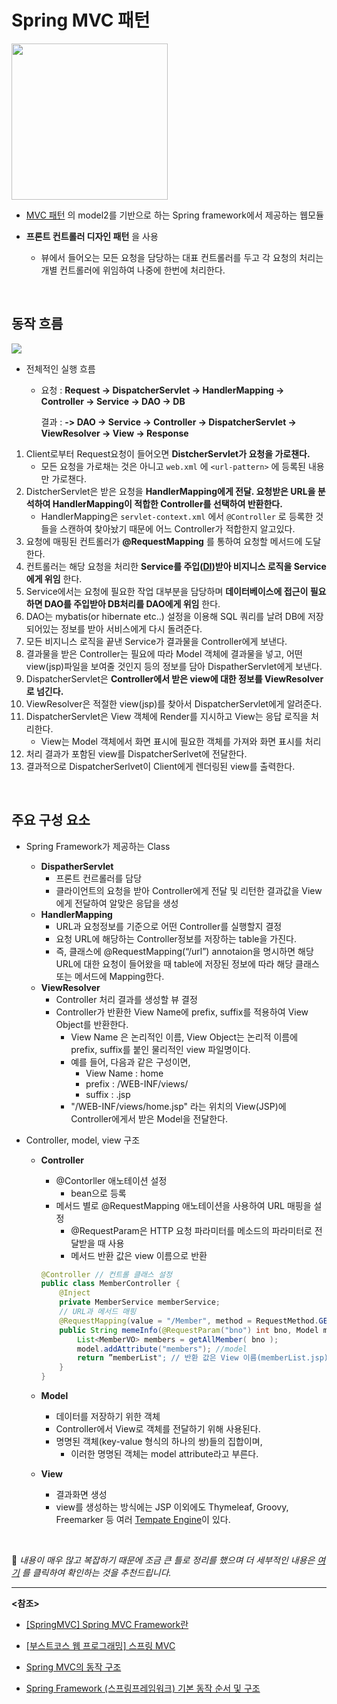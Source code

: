 # Spring MVC 패턴

<img src="https://img1.daumcdn.net/thumb/R1280x0/?scode=mtistory2&fname=https%3A%2F%2Fblog.kakaocdn.net%2Fdn%2FdJDooL%2FbtqBpP4NxVG%2Fi9C3OlKdgILgixFKny52EK%2Fimg.png" height=250>

- [MVC 패턴](./MVC%20Pattern.md) 의 model2를 기반으로 하는 Spring framework에서 제공하는 웹모듈
- **프론트 컨트롤러 디자인 패턴** 을 사용

  - 뷰에서 들어오는 모든 요청을 담당하는 대표 컨트롤러를 두고 각 요청의 처리는 개별 컨트롤러에 위임하여 나중에 한번에 처리한다.   


<br>

## 동작 흐름

<img src="https://t1.daumcdn.net/cfile/tistory/996CA6455B90B6CC4E">

- 전체적인 실행 흐름

  - 요청 : **Request -> DispatcherServlet -> HandlerMapping -> Controller -> Service -> DAO -> DB** 

    결과 : **-> DAO -> Service -> Controller -> DispatcherServlet -> ViewResolver -> View -> Response**

1. Client로부터 Request요청이 들어오면 **DistcherServlet가 요청을 가로챈다.**
   - 모든 요청을 가로채는 것은 아니고 `web.xml` 에 `<url-pattern>` 에 등록된 내용만 가로챈다.
2. DistcherServlet은 받은 요청을 **HandlerMapping에게 전달. 요청받은 URL을 분석하여 HandlerMapping이 적합한 Controller를 선택하여 반환한다.**
   - HandlerMapping은 `servlet-context.xml` 에서 `@Controller` 로 등록한 것들을 스캔하여 찾아놨기 때문에 어느 Controller가 적합한지 알고있다.
3. 요청에 매핑된 컨트롤러가 **@RequestMapping** 를 통하여 요청할 메서드에 도달한다.
4. 컨트롤러는 해당 요청을 처리한 **Service를 주입([DI](https://github.com/shinjeonghea/Inflearn-Spring/blob/main/DI.md))받아 비지니스 로직을 Service에게 위임** 한다.
5. Service에서는 요청에 필요한 작업 대부분을 담당하며 **데이터베이스에 접근이 필요하면 DAO를 주입받아 DB처리를 DAO에게 위임** 한다.
6. DAO는 mybatis(or hibernate etc..) 설정을 이용해 SQL 쿼리를 날려 DB에 저장되어있는 정보를 받아 서비스에게 다시 돌려준다.
7. 모든 비지니스 로직을 끝낸 Service가 결과물을 Controller에게 보낸다.
8. 결과물을 받은 Controller는 필요에 따라 Model 객체에 결과물을 넣고, 어떤 view(jsp)파일을 보여줄 것인지 등의 정보를 담아 DispatherServlet에게 보낸다.
9. DispatcherServlet은 **Controller에서 받은 view에 대한 정보를 ViewResolver로 넘긴다.**
10. ViewResolver은 적절한 view(jsp)를 찾아서 DispatcherServlet에게 알려준다.
11. DispatcherServlet은 View 객체에 Render를 지시하고 View는 응답 로직을 처리한다.
    - View는 Model 객체에서 화면 표시에 필요한 객체를 가져와 화면 표시를 처리
12. 처리 결과가 포함된 view를 DispatcherSerlvet에 전달한다.
13. 결과적으로 DispatcherSerlvet이 Client에게 렌더링된 view를 출력한다.

<br>

## 주요 구성 요소

- Spring Framework가 제공하는 Class

  - **DispatherServlet**
    - 프론트 컨르롤러를 담당
    - 클라이언트의 요청을 받아 Controller에게 전달 및 리턴한 결과값을 View에게 전달하여 알맞은 응답을 생성
  - **HandlerMapping**
    - URL과 요청정보를 기준으로 어떤 Controller를 실행할지 결정
    - 요청 URL에 해당하는 Controller정보를 저장하는 table을 가진다.
    - 즉, 클래스에 @RequestMapping(“/url”) annotaion을 명시하면 해당 URL에 대한 요청이 들어왔을 때 table에 저장된 정보에 따라 해당 클래스 또는 메서드에 Mapping한다.
  - **ViewResolver**
    - Controller 처리 결과를 생성할 뷰 결정
    - Controller가 반환한 View Name에 prefix, suffix를 적용하여 View Object를 반환한다.
      - View Name 은 논리적인 이름, View Object는 논리적 이름에 prefix, suffix를 붙인 물리적인 view 파일명이다.
      - 예를 들어, 다음과 같은 구성이면,
        - View Name : home
        - prefix : /WEB-INF/views/
        - suffix : .jsp
      - "/WEB-INF/views/home.jsp" 라는 위치의 View(JSP)에 Controller에게서 받은 Model을 전달한다.

- Controller, model, view 구조

  - **Controller**

    - @Contorller 애노테이션 설정
      - bean으로 등록
    - 메서드 별로 @RequestMapping 애노테이션을 사용하여 URL 매핑을 설정
      - @RequestParam은 HTTP 요청 파라미터를 메소드의 파라미터로 전달받을 때 사용
      - 메서드 반환 값은 view 이름으로 반환

    ~~~java
    @Controller // 컨트롤 클래스 설정
    public class MemberController {
    	@Inject 
    	private MemberService memberService;
    	// URL과 메서드 매핑
    	@RequestMapping(value = "/Member", method = RequestMethod.GET)
    	public String memeInfo(@RequestParam("bno") int bno, Model model) {
    		List<MemberVO> members = getAllMember( bno ); 
    		model.addAttribute("members"); //model
    		return ”memberList"; // 반환 값은 View 이름(memberList.jsp)
    	}
    }
    ~~~

  - **Model**

    - 데이터를 저장하기 위한 객체
    - Controller에서 View로 객체를 전달하기 위해 사용된다.
    - 명명된 객체(key-value 형식의 하나의 쌍)들의 집합이며,
      - 이러한 명명된 객체는 model attribute라고 부른다.

  - **View**

    - 결과화면 생성
    - view를 생성하는 방식에는 JSP 이외에도 Thymeleaf, Groovy, Freemarker 등 여러 [Tempate Engine](https://github.com/shinjeonghea/Inflearn-Spring/blob/main/Thymeleaf%20Template%20Engine.md)이 있다.

<br>

:pushpin: *내용이 매우 많고 복잡하기 때문에 조금 큰 틀로 정리를 했으며 더 세부적인 내용은 [여기](https://gmlwjd9405.github.io/2018/12/20/spring-mvc-framework.html) 를 클릭하여 확인하는 것을 추천드립니다.*

-------

**<참조>**

- [[SpringMVC] Spring MVC Framework란](https://gmlwjd9405.github.io/2018/12/20/spring-mvc-framework.html)
- [[부스트코스 웹 프로그래밍] 스프링 MVC](https://dailyheumsi.tistory.com/159)
- [Spring MVC의 동작 구조](https://junu0516.tistory.com/92)

- [ Spring Framework (스프링프레임워크) 기본 동작 순서 및 구조](https://intro0517.tistory.com/151)

